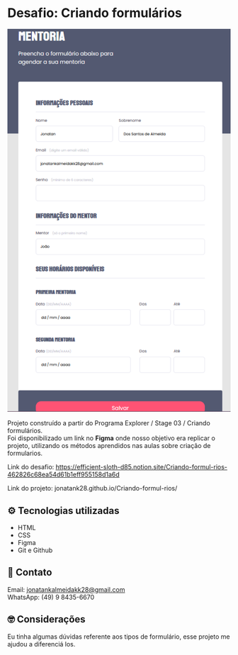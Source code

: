 # Desafio: Criando formulários


![preview](./assets/img/web.png)


Projeto construído a partir do Programa Explorer / Stage 03 / Criando formulários. <br/>
Foi disponibilizado um link no <strong>Figma</strong> onde nosso objetivo era replicar o projeto, utilizando os métodos aprendidos nas aulas sobre criação de formularios.
<br />

Link do desafio:  https://efficient-sloth-d85.notion.site/Criando-formul-rios-462826c68ea54d61b1eff955158d1a6d

Link do projeto: jonatank28.github.io/Criando-formul-rios/

## ⚙️ Tecnologias utilizadas

- HTML 
- CSS  
- Figma
- Git e Github

## 🧾 Contato

Email: jonatankalmeidakk28@gmail.com <br />
WhatsApp: (49) 9 8435-6670

## 🤓 Considerações

Eu tinha algumas dúvidas referente aos tipos de formulário, esse projeto me ajudou a diferenciá los.